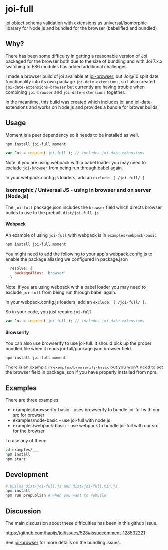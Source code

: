 # joi-full

joi object schema validation with extensions as universal/isomorphic libarary for Node.js and bundled for the browser (babelified and bundled)

## Why?

There has been some difficulty in getting a reasonable version of Joi packaged for the browser both due to the size of bundling and with Joi 7.x.x switching to ES6 modules has added additional challenges.

I made a browser build of joi available at [joi-browser](https://github.com/jeffbski/joi-browser), but Joi@10 split date functionality into its own package `joi-date-extensions`, so I also created `joi-date-extensions-browser` but currently are having trouble when combining `joi-browser` and `joi-date-extensions` together.

In the meantime, this build was created which includes joi and joi-date-extensions and works on Node.js and provides a bundle for brower builds.


## Usage

Moment is a peer dependency so it needs to be installed as well.

```bash
npm install joi-full moment
```

```javascript
var Joi = require('joi-full'); // includes joi-date-extensions
```

Note: if you are using webpack with a babel loader you may need to exclude `joi-browser` from being run through babel again.

In your webpack.config.js loaders, add an `exclude: [ /joi-full/ ]`

### Isomorphic / Universal JS - using in browser and on server (Node.js)

The `joi-full` package.json includes the `browser` field which directs browser builds to use to the prebuilt `dist/joi-full.js`


#### Webpack

An example of using `joi-full` with webpack is in `examples/webpack-basic`

```bash
npm install joi-full moment
```

You might need to add the following to your app's webpack.config.js to enable the package aliasing we configured in package.json

```javascript
  resolve: {
    packageAlias: 'browser'
  }
```

Note: if you are using webpack with a babel loader you may need to exclude `joi-full` from being run through babel again.

In your webpack.config.js loaders, add an `exclude: [ /joi-full/ ]`.


So in your code, you just require `joi-full`

```javascript
var Joi = require('joi-full'); // includes joi-date-extensions
```

#### Browserify

You can also use browserify to use joi-full. It should pick up the proper bundled file when it reads joi-full/package.json browser field.

```bash
npm install joi-full moment
```

There is an example in `examples/browserify-basic` but you won't need to set the browser field in package.json if you have properly installed from npm.

## Examples

There are three examples:

 - examples/browserify-basic - uses browserify to bundle joi-full with our src for browser
 - examples/node-basic - use joi-full with node.js
 - examples/webpack-basic - use webpack to bundle joi-full with our src for the browser

To use any of them:

```bash
cd examples/___
npm install
npm start
```

## Development

```bash
# builds dist/joi-full.js and dist/joi-full.min.js
npm install
npm run prepublish # when you want to rebuild
```


## Discussion

The main discussion about these difficulties has been in this github issue.

https://github.com/hapijs/joi/issues/528#issuecomment-128532221

See [joi-browser](https://github.com/jeffbski/joi-browser) for more details on the bundling issues.
